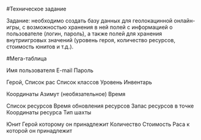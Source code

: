 #Техническое задание 

Задание: необходимо создать базу данных для геолокацинной онлайн-игры, с возможностью хранения в ней 
полей с информацией о пользователе (логин, пароль), а также полей для хранения внутриигровых 
значений (уровень героя, количество ресурсов, стоимость юнитов и  т.д.).

#Мега-таблица

Имя пользователя
E-mail
Пароль

Герой, 
Список рас
Список классов
Уровень
Инвентарь

Координаты
Азимут (необязательное)
Время

Список ресурсов
Время обновления ресурсов
Запас ресурсов в точке
Координаты ресурса
Тип шахты

Юнит
Герой которому он принадлежит
Количество
Стоимость
Раса к которой он принадлежит
 
 
